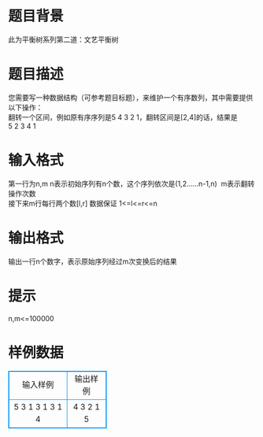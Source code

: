 # 

 
 # 题目背景 
此为平衡树系列第二道：文艺平衡树 

 
 # 题目描述 
您需要写一种数据结构（可参考题目标题），来维护一个有序数列，其中需要提供以下操作：<BR>翻转一个区间，例如原有序序列是5&nbsp;4&nbsp;3&nbsp;2&nbsp;1，翻转区间是[2,4]的话，结果是5&nbsp;2&nbsp;3&nbsp;4&nbsp;1 

 
 # 输入格式 
第一行为n,m&nbsp;n表示初始序列有n个数，这个序列依次是(1,2……n-1,n)&nbsp;&nbsp;m表示翻转操作次数<BR>接下来m行每行两个数[l,r]&nbsp;数据保证&nbsp;1&lt;=l&lt;=r&lt;=n 

 
 # 输出格式 
输出一行n个数字，表示原始序列经过m次变换后的结果 

 
 # 提示 
n,m&lt;=100000&nbsp;<BR> 
# 样例数据
<style>
        table,table tr th, table tr td { border:1px solid #0094ff; }
        table { width: 200px; min-height: 25px; line-height: 25px; text-align: center; border-collapse: collapse;}   
    </style>
<table>
	<tr>
		<td>输入样例</td>
		<td>输出样例</td>
	</tr>
<tr><td>5 3
1 3
1 3
1 4
</td><td>4 3 2 1 5 </td></tr></table>
